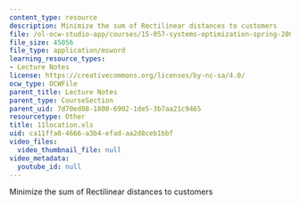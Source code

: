 ```yaml
---
content_type: resource
description: Minimize the sum of Rectilinear distances to customers
file: /ol-ocw-studio-app/courses/15-057-systems-optimization-spring-2003/ca11ffa04666a3b4efadaa2d8ceb1bbf_11location.xls
file_size: 45056
file_type: application/msword
learning_resource_types:
- Lecture Notes
license: https://creativecommons.org/licenses/by-nc-sa/4.0/
ocw_type: OCWFile
parent_title: Lecture Notes
parent_type: CourseSection
parent_uid: 7d70ed88-1800-6902-1de5-3b7aa21c9465
resourcetype: Other
title: 11location.xls
uid: ca11ffa0-4666-a3b4-efad-aa2d8ceb1bbf
video_files:
  video_thumbnail_file: null
video_metadata:
  youtube_id: null
---
```

Minimize the sum of Rectilinear distances to customers